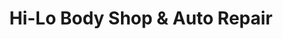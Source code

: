 ---
title: "Hi-Lo Body Shop & Auto Repair"
url: /westwego/hi-lo-body-shop-and-auto-repair/
shop: car repair
---